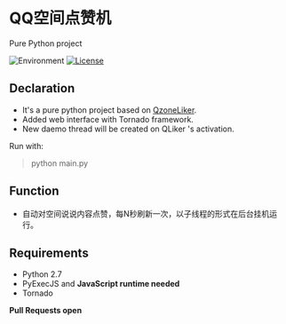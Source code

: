 QQ空间点赞机 
========= 
Pure Python project
 
![Environment](https://img.shields.io/badge/python-2.7-blue.svg)
[![License](https://img.shields.io/badge/licence-GPL%203.0-brightgreen.svg)](https://github.com/build2last/QzoneLiker/blob/master/LICENSE)

## Declaration
* It's a pure python project based on [QzoneLiker](https://github.com/zeruniverse/QzoneLiker).
* Added web interface with Tornado framework.
* New daemo thread will be created on QLiker 's activation.

Run with:
> python main.py

## Function   
+ 自动对空间说说内容点赞，每N秒刷新一次，以子线程的形式在后台挂机运行。

## Requirements
* Python 2.7
* PyExecJS and **JavaScript runtime needed**
* Tornado

**Pull Requests open**
